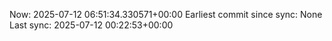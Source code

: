 Now: 2025-07-12 06:51:34.330571+00:00 Earliest commit since sync: None Last sync: 2025-07-12 00:22:53+00:00
